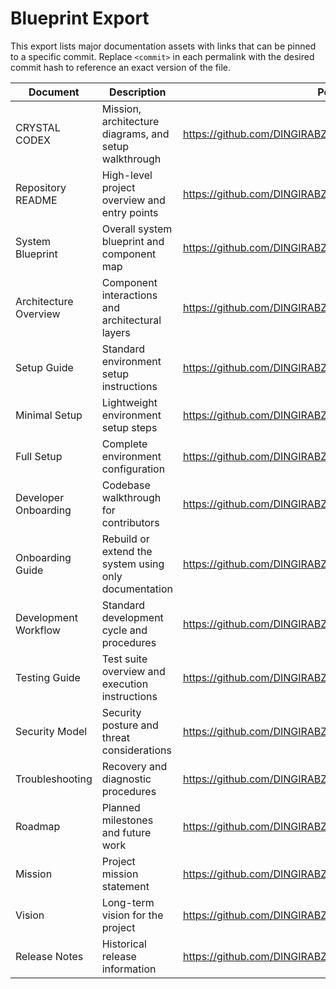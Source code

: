 # Blueprint Export

This export lists major documentation assets with links that can be pinned to a specific commit.
Replace `<commit>` in each permalink with the desired commit hash to reference an exact version of the file.

| Document | Description | Permalink Template |
|---|---|---|
| CRYSTAL CODEX | Mission, architecture diagrams, and setup walkthrough | https://github.com/DINGIRABZU/ABZU/blob/<commit>/CRYSTAL_CODEX.md |
| Repository README | High-level project overview and entry points | https://github.com/DINGIRABZU/ABZU/blob/<commit>/README.md |
| System Blueprint | Overall system blueprint and component map | https://github.com/DINGIRABZU/ABZU/blob/<commit>/docs/system_blueprint.md |
| Architecture Overview | Component interactions and architectural layers | https://github.com/DINGIRABZU/ABZU/blob/<commit>/docs/architecture_overview.md |
| Setup Guide | Standard environment setup instructions | https://github.com/DINGIRABZU/ABZU/blob/<commit>/docs/setup.md |
| Minimal Setup | Lightweight environment setup steps | https://github.com/DINGIRABZU/ABZU/blob/<commit>/docs/setup_minimal.md |
| Full Setup | Complete environment configuration | https://github.com/DINGIRABZU/ABZU/blob/<commit>/docs/setup_full.md |
| Developer Onboarding | Codebase walkthrough for contributors | https://github.com/DINGIRABZU/ABZU/blob/<commit>/docs/developer_onboarding.md |
| Onboarding Guide | Rebuild or extend the system using only documentation | https://github.com/DINGIRABZU/ABZU/blob/<commit>/docs/onboarding_guide.md |
| Development Workflow | Standard development cycle and procedures | https://github.com/DINGIRABZU/ABZU/blob/<commit>/docs/development_workflow.md |
| Testing Guide | Test suite overview and execution instructions | https://github.com/DINGIRABZU/ABZU/blob/<commit>/docs/testing.md |
| Security Model | Security posture and threat considerations | https://github.com/DINGIRABZU/ABZU/blob/<commit>/docs/security_model.md |
| Troubleshooting | Recovery and diagnostic procedures | https://github.com/DINGIRABZU/ABZU/blob/<commit>/docs/troubleshooting.md |
| Roadmap | Planned milestones and future work | https://github.com/DINGIRABZU/ABZU/blob/<commit>/docs/roadmap.md |
| Mission | Project mission statement | https://github.com/DINGIRABZU/ABZU/blob/<commit>/docs/MISSION.md |
| Vision | Long-term vision for the project | https://github.com/DINGIRABZU/ABZU/blob/<commit>/docs/VISION.md |
| Release Notes | Historical release information | https://github.com/DINGIRABZU/ABZU/blob/<commit>/docs/release_notes.md |

